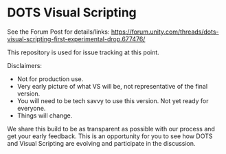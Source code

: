# DOTS Visual Scripting

See the Forum Post for details/links: https://forum.unity.com/threads/dots-visual-scripting-first-experimental-drop.677476/

This repository is used for issue tracking at this point.

Disclaimers:
- Not for production use.
- Very early picture of what VS will be, not representative of the final version.
- You will need to be tech savvy to use this version. Not yet ready for everyone.
- Things will change.

We share this build to be as transparent as possible with our process and get your early feedback. This is an opportunity for you to see how DOTS and Visual Scripting are evolving and participate in the discussion. 



